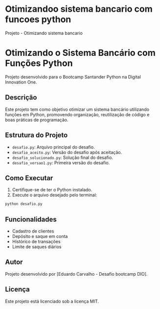 # Otimizandoo sistema bancario com funcoes python
Projeto - Otimizando sistema bancario
# Otimizando o Sistema Bancário com Funções Python

Projeto desenvolvido para o Bootcamp Santander Python na Digital Innovation One.

## Descrição

Este projeto tem como objetivo otimizar um sistema bancário utilizando funções em Python, promovendo organização, reutilização de código e boas práticas de programação.

## Estrutura do Projeto

- `desafio.py`: Arquivo principal do desafio.
- `desafio_aceito.py`: Versão do desafio após aceitação.
- `desafio_solucionado.py`: Solução final do desafio.
- `desafio_versao1.py`: Primeira versão do desafio.

## Como Executar

1. Certifique-se de ter o Python instalado.
2. Execute o arquivo desejado pelo terminal:

```sh
python desafio.py
```

## Funcionalidades

- Cadastro de clientes
- Depósito e saque em conta
- Histórico de transações
- Limite de saques diários

## Autor

Projeto desenvolvido por [Eduardo Carvalho - Desafio bootcamp DIO].

## Licença

Este projeto está licenciado sob a licença MIT.
